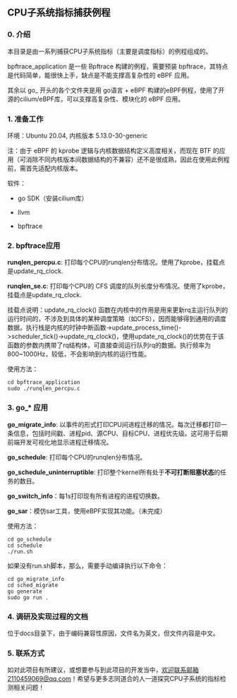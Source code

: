 ## CPU子系统指标捕获例程

### 0. 介绍

本目录是由一系列捕获CPU子系统指标（主要是调度指标）的例程组成的。

bpftrace_application 是一些 Bpftrace 构建的例程，需要预装 bpftrace，其特点是代码简单，能很快上手，缺点是不能支撑高复杂性的 eBPF 应用。

其余以 go_ 开头的各个文件夹是用 go语言 + eBPF 构建的eBPF例程，使用了开源的cilium/eBPF库，可以支撑高复杂性、模块化的 eBPF 应用。

### 1. 准备工作

环境：Ubuntu 20.04, 内核版本 5.13.0-30-generic

注：由于 eBPF 的 kprobe 逻辑与内核数据结构定义高度相关，而现在 BTF 的应用（可消除不同内核版本间数据结构的不兼容）还不是很成熟，因此在使用此例程前，需首先适配内核版本。

软件：

* go SDK（安装cilium库）

* llvm
* bpftrace

### 2. bpftrace应用

**runqlen_percpu.c**: 打印每个CPU的runqlen分布情况。使用了kprobe，挂载点是update_rq_clock.

**runqlen_se.c**: 打印每个CPU的 CFS 调度的队列长度分布情况。使用了kprobe，挂载点是update_rq_clock.

挂载点说明：update_rq_clock() 函数在内核中的作用是用来更新rq主运行队列的运行时间的，不涉及到具体的某种调度策略（如CFS），因而能够得到通用的调度数据。执行栈是内核的时钟中断函数->update_process_time()->scheduler_tick()->update_rq_clock()，使用update_rq_clock()的优势在于该函数的参数内携带了rq结构体，可直接查阅运行队列rq的数据。执行频率为800~1000Hz，较低，不会影响到内核的运行性能。

使用方法：

```shell
cd bpftrace_application
sudo ./runqlen_percpu.c
```

### 3. go_* 应用

**go_migrate_info**: 以事件的形式打印CPU间进程迁移的情况。每次迁移都打印一条信息，包括时间戳、进程pid、源CPU、目标CPU、进程优先级。这可用于后期前端开发可视化地显示进程迁移情况。

**go_schedule**: 打印每个CPU的runqlen分布情况。

**go_schedule_uninterruptible**: 打印整个kernel所有处于**不可打断阻塞状态**的任务的数目。

**go_switch_info**：每1s打印现有所有进程的进程切换数。

**go_sar**：模仿sar工具，使用eBPF实现其功能。（未完成）

使用方法：

```shell
cd go_schedule
cd schedule
./run.sh
```

如果没有run.sh脚本，那么，需要手动编译执行以下命令：

```shell
cd go_migrate_info
cd sched_migrate
go generate
sudo go run .
```

### 4. 调研及实现过程的文档
位于docs目录下，由于编码兼容性原因，文件名为英文，但文件内容是中文。

### 5. 联系方式
如对此项目有所建议，或想要参与到此项目的开发当中，欢迎联系邮箱2110459069@qq.com！希望与更多志同道合的人一道探究CPU子系统的指标检测相关问题！